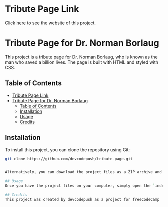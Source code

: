 # Tribute Page Link

Click [here](https://devcodepush.github.io/Tribute-Page/) to see the website of this project.

# Tribute Page for Dr. Norman Borlaug

This project is a tribute page for Dr. Norman Borlaug, who is known as the man who saved a billion lives. The page is built with HTML and styled with CSS.

## Table of Contents
- [Tribute Page Link](#tribute-page-link)
- [Tribute Page for Dr. Norman Borlaug](#tribute-page-for-dr-norman-borlaug)
  - [Table of Contents](#table-of-contents)
  - [Installation](#installation)
  - [Usage](#usage)
  - [Credits](#credits)

## Installation
To install this project, you can clone the repository using Git:

```bash
git clone https://github.com/devcodepush/tribute-page.git


Alternatively, you can download the project files as a ZIP archive and extract them to your desired location on your computer.

## Usage
Once you have the project files on your computer, simply open the `index.html` file in a web browser to view the tribute page.

## Credits
This project was created by devcodepush as a project for freeCodeCamp
